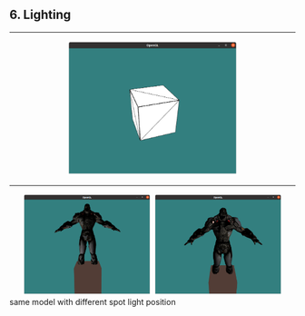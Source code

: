 ## 6. Lighting
***
<center><img src="./.img/image1.png" width="60%"></img></center>

***
<center><img src="./.img/light1.png" width="45%"></img> <img src="./.img/image2.png" width="45%"></img></center>
same model with different spot light position